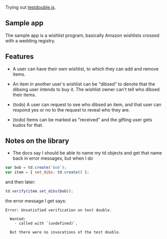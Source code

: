 Trying out [testdouble.js](https://github.com/testdouble/testdouble.js).


## Sample app
The sample app is a wishlist program, basically Amazon wishlists crossed with a
wedding registry.


## Features
* A user can have their own wishlist, to which they can add and remove items.

* An item in another user's wishlist can be "dibsed" to denote that the dibsing
user intends to buy it. The wishlist owner can't tell who dibsed their items.

* (todo) A user can request to see who dibsed an item, and that user can respond yes
or no to the request to reveal who they are.

* (todo) Items can be marked as "received" and the gifting user gets kudos for that.


## Notes on the library
* The docs say I should be able to name my td objects and get that name back in error messages, but when I do
```javascript
var bob = td.create('bob');
var item = { set_dibs: td.create() };
```

and then later:

```javascript
td.verify(item.set_dibs(bob));

```

the error message I get says:

```
Error: Unsatisfied verification on test double.

  Wanted:
    - called with `(undefined)`.

  But there were no invocations of the test double.
```
